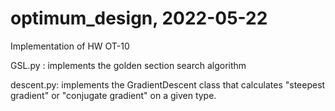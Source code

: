 # optimum_design, 2022-05-22

Implementation of HW OT-10

GSL.py : implements the golden section search algorithm

descent.py: implements the GradientDescent class that calculates "steepest gradient" or "conjugate gradient" on a given type.

